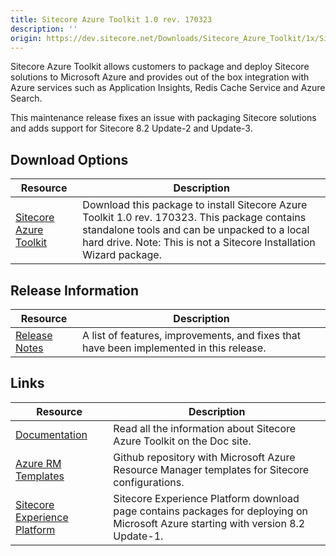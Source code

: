 ```yaml
---
title: Sitecore Azure Toolkit 1.0 rev. 170323
description: ''
origin: https://dev.sitecore.net/Downloads/Sitecore_Azure_Toolkit/1x/Sitecore_Azure_Toolkit_103.aspx
---
```


Sitecore Azure Toolkit allows customers to package and deploy Sitecore solutions to Microsoft Azure and provides out of the box integration with Azure services such as Application Insights, Redis Cache Service and Azure Search.

This maintenance release fixes an issue with packaging Sitecore solutions and adds support for Sitecore 8.2 Update-2 and Update-3.

## Download Options

 | Resource | Description |
 | --- | --- |
 | [Sitecore Azure Toolkit](https://scdp.blob.core.windows.net/downloads/Sitecore%20Azure%20Toolkit/1x/Sitecore%20Azure%20Toolkit%20103/Secure/Sitecore%20Azure%20Toolkit%201.0%20rev%20170323.zip) | Download this package to install Sitecore Azure Toolkit 1.0 rev. 170323. This package contains standalone tools and can be unpacked to a local hard drive. Note: This is not a Sitecore Installation Wizard package. |

## Release Information

 | Resource | Description |
 | --- | --- |
 | [Release Notes](/downloads/Sitecore_Azure_Toolkit/1x/Sitecore_Azure_Toolkit_103/Release_Notes) | A list of features, improvements, and fixes that have been implemented in this release. |

## Links

 | Resource | Description |
 | --- | --- |
 | [Documentation](https://doc.sitecore.net:443/en/Products/Cloud/82/Working_with_Sitecore_Azure) | Read all the information about Sitecore Azure Toolkit on the Doc site. |
 | [Azure RM Templates](https://github.com/Sitecore/Sitecore-Azure-Quickstart-Templates) | Github repository with Microsoft Azure Resource Manager templates for Sitecore configurations. |
 | [Sitecore Experience Platform](/downloads/Sitecore_Experience_Platform) | Sitecore Experience Platform download page contains packages for deploying on Microsoft Azure starting with version 8.2 Update-1. |